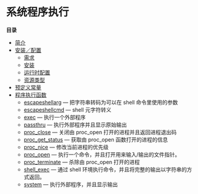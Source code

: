 系统程序执行
============

**目录**

-   [简介](/intro/exec.html)
-   [安装／配置](/exec/setup.html)
    -   [需求](/exec/setup.html#需求)
    -   [安装](/exec/setup.html#安装)
    -   [运行时配置](/exec/setup.html#运行时配置)
    -   [资源类型](/exec/setup.html#资源类型)
-   [预定义常量](/exec/constants.html)
-   [程序执行函数](/ref/exec.html)
    -   [escapeshellarg](/ref/exec.html#escapeshellarg) —
        把字符串转码为可以在 shell 命令里使用的参数
    -   [escapeshellcmd](/ref/exec.html#escapeshellcmd) — shell
        元字符转义
    -   [exec](/ref/exec.html#exec) — 执行一个外部程序
    -   [passthru](/ref/exec.html#passthru) —
        执行外部程序并且显示原始输出
    -   [proc\_close](/ref/exec.html#proc_close) — 关闭由 proc\_open
        打开的进程并且返回进程退出码
    -   [proc\_get\_status](/ref/exec.html#proc_get_status) — 获取由
        proc\_open 函数打开的进程的信息
    -   [proc\_nice](/ref/exec.html#proc_nice) — 修改当前进程的优先级
    -   [proc\_open](/ref/exec.html#proc_open) —
        执行一个命令，并且打开用来输入/输出的文件指针。
    -   [proc\_terminate](/ref/exec.html#proc_terminate) — 杀除由
        proc\_open 打开的进程
    -   [shell\_exec](/ref/exec.html#shell_exec) — 通过 shell
        环境执行命令，并且将完整的输出以字符串的方式返回。
    -   [system](/ref/exec.html#system) — 执行外部程序，并且显示输出

